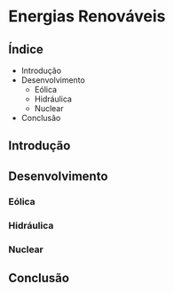 # Energias Renováveis

## Índice

- Introdução
- Desenvolvimento
  - Eólica
  - Hidráulica
  - Nuclear
- Conclusão

## Introdução

## Desenvolvimento

### Eólica

### Hidráulica

### Nuclear

## Conclusão
